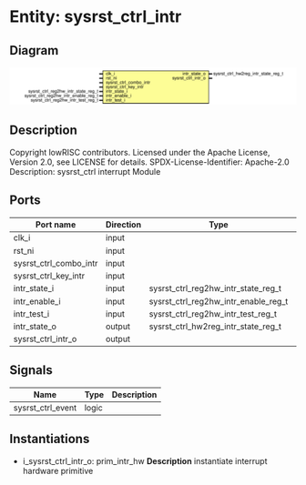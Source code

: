 # Entity: sysrst_ctrl_intr

## Diagram

![Diagram](sysrst_ctrl_intr.svg "Diagram")
## Description

Copyright lowRISC contributors.
 Licensed under the Apache License, Version 2.0, see LICENSE for details.
 SPDX-License-Identifier: Apache-2.0
 Description: sysrst_ctrl interrupt Module
 
## Ports

| Port name              | Direction | Type                                 | Description |
| ---------------------- | --------- | ------------------------------------ | ----------- |
| clk_i                  | input     |                                      |             |
| rst_ni                 | input     |                                      |             |
| sysrst_ctrl_combo_intr | input     |                                      |             |
| sysrst_ctrl_key_intr   | input     |                                      |             |
| intr_state_i           | input     | sysrst_ctrl_reg2hw_intr_state_reg_t  |             |
| intr_enable_i          | input     | sysrst_ctrl_reg2hw_intr_enable_reg_t |             |
| intr_test_i            | input     | sysrst_ctrl_reg2hw_intr_test_reg_t   |             |
| intr_state_o           | output    | sysrst_ctrl_hw2reg_intr_state_reg_t  |             |
| sysrst_ctrl_intr_o     | output    |                                      |             |
## Signals

| Name              | Type  | Description |
| ----------------- | ----- | ----------- |
| sysrst_ctrl_event | logic |             |
## Instantiations

- i_sysrst_ctrl_intr_o: prim_intr_hw
**Description**
instantiate interrupt hardware primitive

